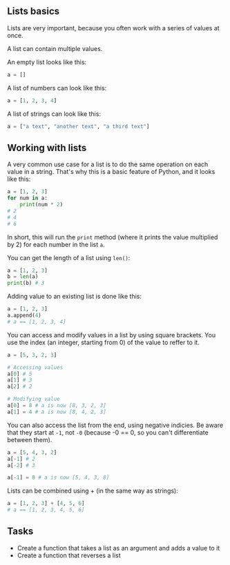 ## Lists basics

Lists are very important, because you often work with a series of values at once.

A list can contain multiple values.

An empty list looks like this:

```python
a = []
```

A list of numbers can look like this:

```python
a = [1, 2, 3, 4]
```

A list of strings can look like this:

```python
a = ["a text", "another text", "a third text"]
```

## Working with lists

A very common use case for a list is to do the same operation on each value in a string. That's why this is a basic feature of Python, and it looks like this:

```python
a = [1, 2, 3]
for num in a:
    print(num * 2)
# 2
# 4
# 6
```

In short, this will run the `print` method (where it prints the value multiplied by 2) for each number in the list `a`.

You can get the length of a list using `len()`:

```python
a = [1, 2, 3]
b = len(a)
print(b) # 3
```

Adding value to an existing list is done like this:

```python
a = [1, 2, 3]
a.append(4)
# a == [1, 2, 3, 4]
```

You can access and modify values in a list by using square brackets. You use the index (an integer, starting from 0) of the value to reffer to it.

```python
a = [5, 3, 2, 3]

# Accessing values
a[0] # 5
a[1] # 3
a[2] # 2

# Modifying value
a[0] = 8 # a is now [8, 3, 2, 3]
a[1] = 4 # a is now [8, 4, 2, 3]
```

You can also access the list from the end, using negative indicies. Be aware that they start at `-1`, not `-0` (because -0 == 0, so you can't differentiate between them).

```python
a = [5, 4, 3, 2]
a[-1] # 2
a[-2] # 3

a[-1] = 8 # a is now [5, 4, 3, 8]
```

Lists can be combined using + (in the same way as strings):

```python
a = [1, 2, 3] + [4, 5, 6]
# a == [1, 2, 3, 4, 5, 6]
```

## Tasks

* Create a function that takes a list as an argument and adds a value to it
* Create a function that reverses a list
